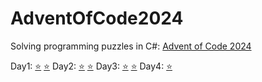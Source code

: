 # AdventOfCode2024
Solving programming puzzles in C#: [Advent of Code 2024](https://adventofcode.com/2024)

Day1: [⭐](src/Day01Part1.cs) [⭐](src/Day01Part2.cs)
Day2: [⭐](src/Day02Part1.cs) [⭐](src/Day02Part2.cs)
Day3: [⭐](src/Day03Part1.cs) [⭐](src/Day03Part2.cs)
Day4: [⭐](src/Day04Part1.cs)